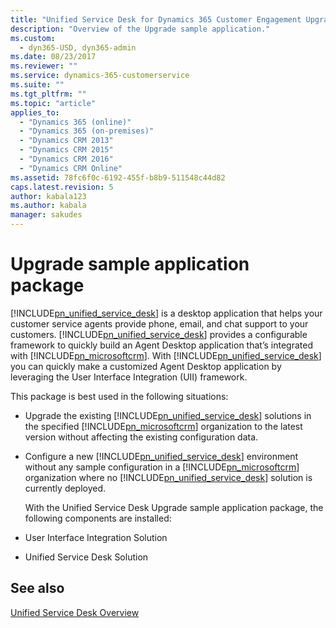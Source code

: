 ```yaml
---
title: "Unified Service Desk for Dynamics 365 Customer Engagement Upgrade package | MicrosoftDocs"
description: "Overview of the Upgrade sample application." 
ms.custom:
  - dyn365-USD, dyn365-admin
ms.date: 08/23/2017
ms.reviewer: ""
ms.service: dynamics-365-customerservice
ms.suite: ""
ms.tgt_pltfrm: ""
ms.topic: "article"
applies_to: 
  - "Dynamics 365 (online)"
  - "Dynamics 365 (on-premises)"
  - "Dynamics CRM 2013"
  - "Dynamics CRM 2015"
  - "Dynamics CRM 2016"
  - "Dynamics CRM Online"
ms.assetid: 78fc6f0c-6192-455f-b8b9-511548c44d82
caps.latest.revision: 5
author: kabala123
ms.author: kabala
manager: sakudes
---
```

# Upgrade sample application package
[!INCLUDE[pn_unified_service_desk](../../includes/pn-unified-service-desk.md)] is a desktop application that helps your customer service agents provide phone, email, and chat support to your customers. [!INCLUDE[pn_unified_service_desk](../../includes/pn-unified-service-desk.md)] provides a configurable framework to quickly build an Agent Desktop application that’s integrated with [!INCLUDE[pn_microsoftcrm](../../includes/pn-microsoftcrm.md)]. With [!INCLUDE[pn_unified_service_desk](../../includes/pn-unified-service-desk.md)] you can quickly make a customized Agent Desktop application by leveraging the User Interface Integration (UII) framework.  
  
 This package is best used in the following situations:  
  
- Upgrade the existing [!INCLUDE[pn_unified_service_desk](../../includes/pn-unified-service-desk.md)] solutions in the specified [!INCLUDE[pn_microsoftcrm](../../includes/pn-microsoftcrm.md)] organization to the latest version without affecting the existing configuration data.  
  
- Configure a new [!INCLUDE[pn_unified_service_desk](../../includes/pn-unified-service-desk.md)] environment without any sample configuration in a [!INCLUDE[pn_microsoftcrm](../../includes/pn-microsoftcrm.md)] organization where no [!INCLUDE[pn_unified_service_desk](../../includes/pn-unified-service-desk.md)] solution is currently deployed.  
  
  With the Unified Service Desk Upgrade sample application package, the following components are installed:  
  
- User Interface Integration Solution  
  
- Unified Service Desk Solution  
  
## See also  
 [Unified Service Desk Overview](../../unified-service-desk/admin/overview-unified-service-desk.md)

